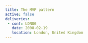 ```yaml
---
title: The MVP pattern
active: false
deliveries:
 - conf: LDNUG
   date: 2008-02-19
   location: London, United Kingdom
---
```

